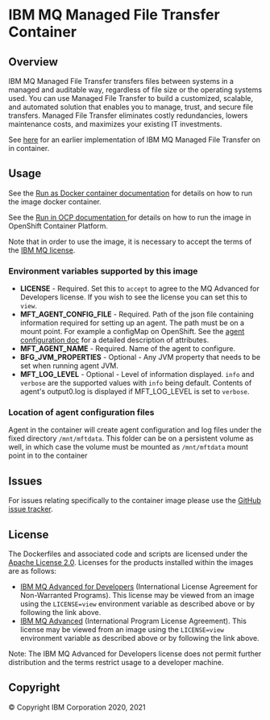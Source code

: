# IBM MQ Managed File Transfer Container

## Overview
IBM MQ Managed File Transfer transfers files between systems in a managed and auditable way, regardless of file size or the operating systems used. You can use Managed File Transfer to build a customized, scalable, and automated solution that enables you to manage, trust, and secure file transfers. Managed File Transfer eliminates costly redundancies, lowers maintenance costs, and maximizes your existing IT investments.

See [here](READMEEarlierImp.md) for an earlier implementation of IBM MQ Managed File Transfer on in container.


## Usage

See the [Run as Docker container documentation](docs/usage-docker.md) for details on how to run the image docker container. 

See the [Run in OCP documentation ](docs/usage-ocp.md) for details on how to run the image in OpenShift Container Platform.

Note that in order to use the image, it is necessary to accept the terms of the [IBM MQ license](#license).

### Environment variables supported by this image

- **LICENSE** - Required. Set this to `accept` to agree to the MQ Advanced for Developers license. If you wish to see the license you can set this to `view`.
- **MFT_AGENT_CONFIG_FILE** - Required. Path of the json file containing information required for setting up an agent. The path must be on a mount point. For example a configMap on OpenShift. See the [agent configuration doc](docs/agentconfig.md) for a detailed description of attributes.
- **MFT_AGENT_NAME** - Required. Name of the agent to configure. 
- **BFG_JVM_PROPERTIES** - Optional - Any JVM property that needs to be set when running agent JVM.
- **MFT_LOG_LEVEL** - Optional - Level of information displayed. `info` and `verbose` are the supported values with `info` being default. Contents of agent's output0.log is displayed if MFT_LOG_LEVEL is set to `verbose`.

### Location of agent configuration files

Agent in the container will create agent configuration and log files under the fixed directory `/mnt/mftdata`. This folder can be on a persistent volume as well, in which case the volume must be mounted as `/mnt/mftdata` mount point in to the container


## Issues

For issues relating specifically to the container image please use the [GitHub issue tracker](https://github.com/ibm-messaging/mft-cloud/issues).

## License

The Dockerfiles and associated code and scripts are licensed under the [Apache License 2.0](http://www.apache.org/licenses/LICENSE-2.0.html).
Licenses for the products installed within the images are as follows:

- [IBM MQ Advanced for Developers](http://www14.software.ibm.com/cgi-bin/weblap/lap.pl?la_formnum=Z125-3301-14&li_formnum=L-APIG-BMKG5H) (International License Agreement for Non-Warranted Programs). This license may be viewed from an image using the `LICENSE=view` environment variable as described above or by following the link above.
- [IBM MQ Advanced](http://www14.software.ibm.com/cgi-bin/weblap/lap.pl?la_formnum=Z125-3301-14&li_formnum=L-APIG-BMJJBM) (International Program License Agreement). This license may be viewed from an image using the `LICENSE=view` environment variable as described above or by following the link above.

Note: The IBM MQ Advanced for Developers license does not permit further distribution and the terms restrict usage to a developer machine.

## Copyright

© Copyright IBM Corporation 2020, 2021
